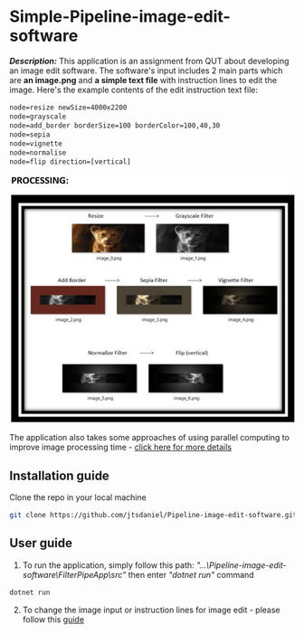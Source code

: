 # Simple-Pipeline-image-edit-software

***Description:*** This application is an assignment from QUT about developing an image edit software. The software's input includes 2 main parts which are **an image.png** and **a simple text file** with instruction lines to edit the image. 
Here's the example contents of the edit instruction text file:

```
node=resize newSize=4000x2200
node=grayscale
node=add_border borderSize=100 borderColor=100,40,30
node=sepia
node=vignette
node=normalise
node=flip direction=[vertical]
```

![](https://github.com/jtsdaniel/Pipeline-image-edit-software/blob/main/FilterPipeApp/src/example%20image/demo.png?raw=true)

The application also takes some approaches of using parallel computing to improve image processing time - [click here for more details](https://github.com/jtsdaniel/Pipeline-image-edit-software/blob/main/Report%20about%20app's%20optimisation.pdf)


## Installation guide

Clone the repo in your local machine

```bash
git clone https://github.com/jtsdaniel/Pipeline-image-edit-software.git
```
## User guide

1. To run the application, simply follow this path: *"...\Pipeline-image-edit-software\FilterPipeApp\src"* then enter *"dotnet run"* command

```bash
dotnet run
```
2. To change the image input or instruction lines for image edit - please follow this [guide](https://github.com/jtsdaniel/Pipeline-image-edit-software/blob/main/How%20to%20Run_FilterPipeApp.pdf)

